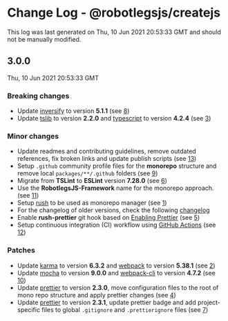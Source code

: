 # Change Log - @robotlegsjs/createjs

This log was last generated on Thu, 10 Jun 2021 20:53:33 GMT and should not be manually modified.

## 3.0.0
Thu, 10 Jun 2021 20:53:33 GMT

### Breaking changes

- Update [inversify](https://www.npmjs.com/package/inversify) to version **5.1.1** (see [8](https://github.com/RobotlegsJS/RobotlegsJS-Framework/pull/8))
- Update [tslib](https://www.npmjs.com/package/tslib) to version **2.2.0** and [typescript](https://www.npmjs.com/package/typescript) to version **4.2.4** (see [3](https://github.com/RobotlegsJS/RobotlegsJS-Framework/pull/3))

### Minor changes

- Update readmes and contributing guidelines, remove outdated references, fix broken links and update publish scripts (see [13](https://github.com/RobotlegsJS/RobotlegsJS-Framework/pull/13))
- Setup `.github` community profile files for the **monorepo** structure and remove local `packages/**/.github` folders (see [9](https://github.com/RobotlegsJS/RobotlegsJS-Framework/pull/9))
- Migrate from **TSLint** to **ESLint** version **7.28.0** (see [6](https://github.com/RobotlegsJS/RobotlegsJS-Framework/pull/6))
- Use the **RobotlegsJS-Framework** name for the monorepo approach. (see [11](https://github.com/RobotlegsJS/RobotlegsJS-Framework/pull/11))
- Setup [rush](https://rushjs.io/) to be used as monorepo manager (see [1](https://github.com/RobotlegsJS/RobotlegsJS-Framework/pull/1))
- For the changelog of older versions, check the following [changelog](https://github.com/RobotlegsJS/RobotlegsJS-CreateJS/tree/master/CHANGELOG.md)
- Enable **rush-prettier** git hook based on [Enabling Prettier](https://rushjs.io/pages/maintainer/enabling_prettier/) (see [5](https://github.com/RobotlegsJS/RobotlegsJS-Framework/pull/5))
- Setup continuous integration (CI) workflow using [GitHub Actions](https://docs.github.com/en/actions) (see [12](https://github.com/RobotlegsJS/RobotlegsJS-Framework/pull/12))

### Patches

- Update [karma](https://www.npmjs.com/package/karma) to version **6.3.2** and [webpack](https://www.npmjs.com/package/webpack) to version **5.38.1** (see [2](https://github.com/RobotlegsJS/RobotlegsJS-Framework/pull/2))
- Update [mocha](https://www.npmjs.com/package/mocha) to version **9.0.0** and [webpack-cli](https://www.npmjs.com/package/webpack-cli) to version **4.7.2** (see [10](https://github.com/RobotlegsJS/RobotlegsJS-Framework/pull/10))
- Update [prettier](https://www.npmjs.com/package/prettier) to version **2.3.0**, move configuration files to the root of mono repo structure and apply prettier changes (see [4](https://github.com/RobotlegsJS/RobotlegsJS-Framework/pull/4))
- Update [prettier](https://www.npmjs.com/package/prettier) to version **2.3.1**, update prettier badge and add project-specific files to global `.gitignore` and `.prettierignore` files (see [7](https://github.com/RobotlegsJS/RobotlegsJS-Framework/pull/7))

